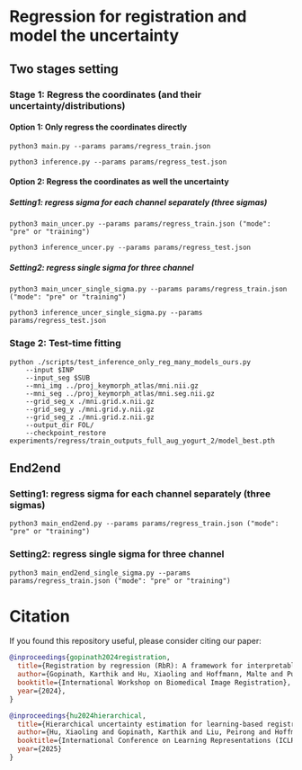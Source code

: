 # Regression for registration and model the uncertainty

## Two stages setting

### Stage 1: Regress the coordinates (and their uncertainty/distributions)

#### Option 1: Only regress the coordinates directly
```
python3 main.py --params params/regress_train.json

python3 inference.py --params params/regress_test.json
```
<!-- ### Option 2: Uncertainty training with only uncertainty loss and without dropout -->
#### Option 2: Regress the coordinates as well the uncertainty

##### Setting1: regress sigma for each channel separately (three sigmas)

```
python3 main_uncer.py --params params/regress_train.json ("mode": "pre" or "training")

python3 inference_uncer.py --params params/regress_test.json
```

##### Setting2:  regress single sigma for three channel

```
python3 main_uncer_single_sigma.py --params params/regress_train.json ("mode": "pre" or "training")

python3 inference_uncer_single_sigma.py --params params/regress_test.json
```
<!-- ### Option 3: Uncertainty training with dropout

    Setting1: line 10, line 30: nn.Dropout(p=0.2).

        python3 main_uncer.py --params params/regress_train_uncer_dropout.json

    Setting2: line 10, line 30: nn.Dropout(p=0.3).

    Setting3: line 10, line 30: nn.Dropout(p=0.4).

    Setting4: line 30: nn.Dropout(p=0.5).

    Setting5: line 30: nn.Dropout(p=0.2). -->

### Stage 2: Test-time fitting
```
python ./scripts/test_inference_only_reg_many_models_ours.py 
    --input $INP 
    --input_seg $SUB 
    --mni_img ../proj_keymorph_atlas/mni.nii.gz 
    --mni_seg ../proj_keymorph_atlas/mni.seg.nii.gz 
    --grid_seg_x ./mni.grid.x.nii.gz 
    --grid_seg_y ./mni.grid.y.nii.gz 
    --grid_seg_z ./mni.grid.z.nii.gz 
    --output_dir FOL/ 
    --checkpoint_restore experiments/regress/train_outputs_full_aug_yogurt_2/model_best.pth
```
## End2end

### Setting1: regress sigma for each channel separately (three sigmas)


```
python3 main_end2end.py --params params/regress_train.json ("mode": "pre" or "training")
```

### Setting2: regress single sigma for three channel

```
python3 main_end2end_single_sigma.py --params params/regress_train.json ("mode": "pre" or "training")
```

# Citation
If you found this repository useful, please consider citing our paper:
```bibtex
@inproceedings{gopinath2024registration,
  title={Registration by regression (RbR): A framework for interpretable and flexible atlas registration},
  author={Gopinath, Karthik and Hu, Xiaoling and Hoffmann, Malte and Puonti, Oula and Iglesias, Juan Eugenio},
  booktitle={International Workshop on Biomedical Image Registration},
  year={2024},
}

@inproceedings{hu2024hierarchical,
  title={Hierarchical uncertainty estimation for learning-based registration in neuroimaging},
  author={Hu, Xiaoling and Gopinath, Karthik and Liu, Peirong and Hoffmann, Malte and Van Leemput, Koen and Puonti, Oula and Iglesias, Juan Eugenio},
  booktitle={International Conference on Learning Representations (ICLR)},
  year={2025}
}